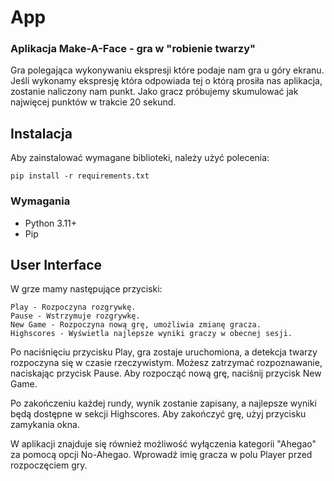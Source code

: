 # App
### Aplikacja Make-A-Face - gra w "robienie twarzy"
Gra polegająca wykonywaniu ekspresji  które podaje nam gra u góry ekranu. Jeśli wykonamy ekspresję która odpowiada tej o którą prosiła nas aplikacja, zostanie naliczony nam punkt. Jako gracz próbujemy skumulować jak najwięcej punktów w trakcie 20 sekund.

## Instalacja

Aby zainstalować wymagane biblioteki, należy użyć polecenia:

```pip install -r requirements.txt```

### Wymagania

- Python 3.11+
- Pip

## User Interface

W grze mamy następujące przyciski:

    Play - Rozpoczyna rozgrywkę.
    Pause - Wstrzymuje rozgrywkę.
    New Game - Rozpoczyna nową grę, umożliwia zmianę gracza.
    Highscores - Wyświetla najlepsze wyniki graczy w obecnej sesji.

Po naciśnięciu przycisku Play, gra zostaje uruchomiona, a detekcja twarzy rozpoczyna się w czasie rzeczywistym. Możesz zatrzymać rozpoznawanie, naciskając przycisk Pause. Aby rozpocząć nową grę, naciśnij przycisk New Game.

Po zakończeniu każdej rundy, wynik zostanie zapisany, a najlepsze wyniki będą dostępne w sekcji Highscores. Aby zakończyć grę, użyj przycisku zamykania okna.

W aplikacji znajduje się również możliwość wyłączenia kategorii "Ahegao" za pomocą opcji No-Ahegao. Wprowadź imię gracza w polu Player przed rozpoczęciem gry.